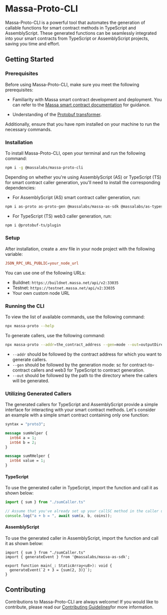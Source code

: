 # Massa-Proto-CLI

Massa-Proto-CLI is a powerful tool that automates the generation of callable functions for smart contract methods in TypeScript and AssemblyScript. These generated functions can be seamlessly integrated into your smart contracts from TypeScript or AssemblyScript projects, saving you time and effort.

## Getting Started

### Prerequisites
Before using Massa-Proto-CLI, make sure you meet the following prerequisites:

- Familiarity with Massa smart contract development and deployment. You can refer to the [Massa smart contract documentation](https://docs.massa.net/en/latest/web3-dev/smart-contracts.html) for guidance.

- Understanding of the [Protobuf transformer](https://protobuf.dev/).


Additionally, ensure that you have npm installed on your machine to run the necessary commands.

### Installation

To install Massa-Proto-CLI, open your terminal and run the following command:

```bash
npm i -g @massalabs/massa-proto-cli
```

Depending on whether you're using AssemblyScript (AS) or TypeScript (TS) for smart contract caller generation, you'll need to install the corresponding dependencies:

- For AssemblyScript (AS) smart contract caller generation, run:

```bash
npm i as-proto as-proto-gen @massalabs/massa-as-sdk @massalabs/as-types @massalabs/as-transformer
```

- For TypeScript (TS) web3 caller generation, run:

```bash
npm i @protobuf-ts/plugin
```

### Setup
After installation, create a .env file in your node project with the following variable:

```toml
JSON_RPC_URL_PUBLIC=your_node_url
```

You can use one of the following URLs:

- Buildnet: `https://buildnet.massa.net/api/v2:33035`
- Testnet: `https://testnet.massa.net/api/v2:33035`
- Your own custom node URL

### Running the CLI
To view the list of available commands, use the following command:

```bash
npx massa-proto --help
```

To generate callers, use the following command:

```bash
npx massa-proto --addr=the_contract_address --gen=mode --out=outputDirectory
```

- `--addr` should be followed by the contract address for which you want to generate callers.
- `--gen` should be followed by the generation mode: sc for contract-to-contract callers and web3 for TypeScript to contract generation.
- `--out` should be followed by the path to the directory where the callers will be generated.

### Utilizing Generated Callers
The generated callers for TypeScript and AssemblyScript provide a simple interface for interacting with your smart contract methods. 
Let's consider an example with a simple smart contract containing only one function:

```protobuf
syntax = "proto3";

message sumHelper {
  int64 a = 1;
  int64 b = 2;
}

message sumRHelper {
  int64 value = 1;
}

```

#### TypeScript
To use the generated caller in TypeScript, import the function and call it as shown below:

```typescript
import { sum } from "./sumCaller.ts"

// Assume that you've already set up your callSC method in the caller using massa-web3 or the wallet-provider
console.log("a + b = ", await sum(a, b, coins));
```

#### AssemblyScript

To use the generated caller in AssemblyScript, import the function and call it as shown below:

```assemblyscript
import { sum } from "./sumCaller.ts"
import { generateEvent } from '@massalabs/massa-as-sdk';

export function main(_: StaticArray<u8>): void {
  generateEvent(`2 + 3 = {sum(2, 3)}`);
}
```

## Contributing
Contributions to Massa-Proto-CLI are always welcome! If you would like to contribute, please read our [Contributing Guidelines](https://github.com/massalabs/massa-sc-toolkit/blob/main/CONTRIBUTING.md)for more information.